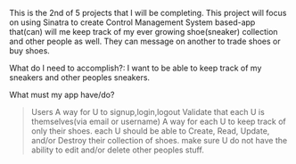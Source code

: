 This is the 2nd of 5 projects that I will be completing. This project will focus on using Sinatra to create Control Management System based-app that(can) will me keep track of my ever growing shoe(sneaker) collection and other people as well. They can message on another to trade shoes or buy shoes.



What do I need to accomplish?:
I want to be able to keep track of my sneakers and other peoples sneakers.

What must my app have/do?
>Users
>A way  for U to signup,login,logout
>Validate that each U is themselves(via email or username)
>A way for each U to keep track of only their shoes.
> each U should be able to Create, Read, Update, and/or Destroy their collection of shoes.
>make sure U do not have the ability to edit and/or delete other peoples stuff.


